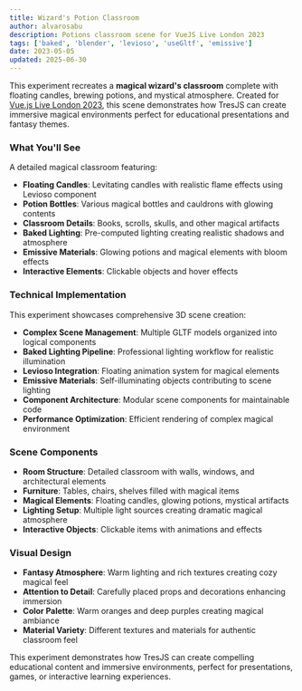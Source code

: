 ```yaml
---
title: Wizard's Potion Classroom
author: alvarosabu
description: Potions classroom scene for VueJS Live London 2023
tags: ['baked', 'blender', 'levioso', 'useGltf', 'emissive']
date: 2023-05-05
updated: 2025-06-30
---
```


This experiment recreates a **magical wizard's classroom** complete with floating candles, brewing potions, and mystical atmosphere. Created for [Vue.js Live London 2023](https://youtu.be/Aol9FbJvb2k?si=8awnkJA3IU2HGKz8), this scene demonstrates how TresJS can create immersive magical environments perfect for educational presentations and fantasy themes.

### What You'll See

A detailed magical classroom featuring:

- **Floating Candles**: Levitating candles with realistic flame effects using Levioso component
- **Potion Bottles**: Various magical bottles and cauldrons with glowing contents
- **Classroom Details**: Books, scrolls, skulls, and other magical artifacts
- **Baked Lighting**: Pre-computed lighting creating realistic shadows and atmosphere
- **Emissive Materials**: Glowing potions and magical elements with bloom effects
- **Interactive Elements**: Clickable objects and hover effects

### Technical Implementation

This experiment showcases comprehensive 3D scene creation:

- **Complex Scene Management**: Multiple GLTF models organized into logical components
- **Baked Lighting Pipeline**: Professional lighting workflow for realistic illumination
- **Levioso Integration**: Floating animation system for magical elements
- **Emissive Materials**: Self-illuminating objects contributing to scene lighting
- **Component Architecture**: Modular scene components for maintainable code
- **Performance Optimization**: Efficient rendering of complex magical environment

### Scene Components

- **Room Structure**: Detailed classroom with walls, windows, and architectural elements
- **Furniture**: Tables, chairs, shelves filled with magical items
- **Magical Elements**: Floating candles, glowing potions, mystical artifacts
- **Lighting Setup**: Multiple light sources creating dramatic magical atmosphere
- **Interactive Objects**: Clickable items with animations and effects

### Visual Design

- **Fantasy Atmosphere**: Warm lighting and rich textures creating cozy magical feel
- **Attention to Detail**: Carefully placed props and decorations enhancing immersion
- **Color Palette**: Warm oranges and deep purples creating magical ambiance
- **Material Variety**: Different textures and materials for authentic classroom feel

This experiment demonstrates how TresJS can create compelling educational content and immersive environments, perfect for presentations, games, or interactive learning experiences.


